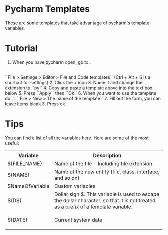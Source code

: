 # Pycharm Templates
These are some templates that take advantage of pycharm's template variables. 

# Tutorial
1. When you have pycharm open, go to:
<br>
``File > Settings > Editor > File and Code templates``  (Ctrl + Alt + S is a shortcut for settings)
2. Click the + icon 
3. Name it and change the extension to ``py``
4. Copy and paste a template above into the text box below
5. Press ``Apply`` then ``Ok``
6. When you want to use the template do:
    1. ``File > New > The name of the template``
    2. Fill out the form, you can leave items blank
    3. Press ok
    
# Tips
You can find a list of all the variables [here](https://www.jetbrains.com/help/pycharm/file-template-variables.html#predefined_template_variables).
Here are some of the most useful:
<table>
    <tr>
        <th>
            Variable
        </th>
        <th>
            Description
        </th>
    </tr>
    <tr>
        <td>
            ${FILE_NAME}
        </td>
        <td>
            Name of the file - Including file extension
        </td>
    </tr>
    <tr>
        <td>
            ${NAME}
        </td>
        <td>
            Name of the new entity (file, class, interface, and so on)
        </td>
    </tr>
    <tr>
        <td>
            $NameOfVariable
        </td>
        <td>
            Custom variables
        </td>
    </tr>
    <tr>
        <td>
            ${DS}
        </td>
        <td>
            Dollar sign $. This variable is used to escape the dollar character, so that it is not treated as a prefix of a template variable.
        </td>
    </tr>
    <tr>
        <td>
            ${DATE}
        </td>
        <td>
            	
Current system date
        </td>
    </tr>
</table>
